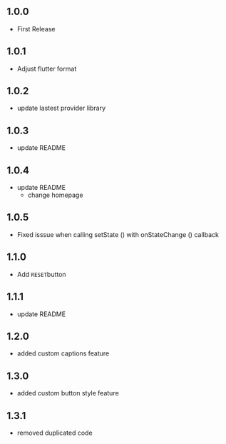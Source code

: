 ## 1.0.0

* First Release

## 1.0.1

* Adjust flutter format

## 1.0.2

* update lastest provider library

## 1.0.3

* update README

## 1.0.4

* update README
  - change homepage

## 1.0.5

* Fixed isssue when calling setState () with onStateChange () callback

## 1.1.0

* Add `RESET`button

## 1.1.1

* update README

## 1.2.0

* added custom captions feature

## 1.3.0

* added custom button style feature

## 1.3.1

* removed duplicated code